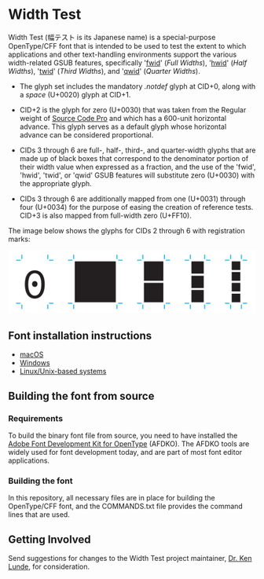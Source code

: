 # Width Test

Width Test (&#x5E45;&#x30C6;&#x30B9;&#x30C8; is its Japanese name) is a special-purpose OpenType/CFF font that is intended to be used to test the extent to which applications and other text-handling environments support the various width-related GSUB features, specifically '[fwid](https://www.microsoft.com/typography/otspec/features_fj.htm#fwid)' (*Full Widths*), '[hwid](https://www.microsoft.com/typography/otspec/features_fj.htm#hwid)' (*Half Widths*), '[twid](https://www.microsoft.com/typography/otspec/features_pt.htm#twid)' (*Third Widths*), and '[qwid](https://www.microsoft.com/typography/otspec/features_pt.htm#qwid)' (*Quarter Widths*).

* The glyph set includes the mandatory *.notdef* glyph at CID+0, along with a *space* (U+0020) glyph at CID+1.

* CID+2 is the glyph for zero (U+0030) that was taken from the Regular weight of [Source Code Pro](https://github.com/adobe-fonts/source-code-pro/) and which has a 600-unit horizontal advance. This glyph serves as a default glyph whose horizontal advance can be considered proportional.

* CIDs 3 through 6 are full-, half-, third-, and quarter-width glyphs that are made up of black boxes that correspond to the denominator portion of their width value when expressed as a fraction, and the use of the 'fwid', 'hwid', 'twid', or 'qwid' GSUB features will substitute zero (U+0030) with the appropriate glyph.

* CIDs 3 through 6 are additionally mapped from one (U+0031) through four (U+0034) for the purpose of easing the creation of reference tests. CID+3 is also mapped from full-width zero (U+FF10).

The image below shows the glyphs for CIDs 2 through 6 with registration marks:

![alt text](https://raw.githubusercontent.com/adobe-fonts/width-test/master/resources/width-test.jpg "img-View")

## Font installation instructions

* [macOS](https://support.apple.com/en-us/HT201749)
* [Windows](https://www.microsoft.com/en-us/Typography/TrueTypeInstall.aspx)
* [Linux/Unix-based systems](https://github.com/adobe-fonts/source-code-pro/issues/17#issuecomment-8967116)

## Building the font from source

### Requirements

To build the binary font file from source, you need to have installed the [Adobe Font Development Kit for OpenType](http://www.adobe.com/devnet/opentype/afdko.html) (AFDKO). The AFDKO tools are widely used for font development today, and are part of most font editor applications.

### Building the font

In this repository, all necessary files are in place for building the OpenType/CFF font, and the COMMANDS.txt file provides the command lines that are used.

## Getting Involved

Send suggestions for changes to the Width Test project maintainer, [Dr. Ken Lunde](mailto:lunde@adobe.com?subject=[GitHub]%20Width%20Test), for consideration.
